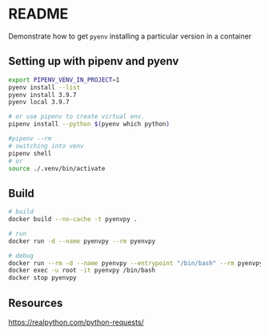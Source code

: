 # README

Demonstrate how to get `pyenv` installing a particular version in a container

## Setting up with pipenv and pyenv

```sh
export PIPENV_VENV_IN_PROJECT=1
pyenv install --list
pyenv install 3.9.7
pyenv local 3.9.7

# or use pipenv to create virtual env.  
pipenv install --python $(pyenv which python)        

#pipenv --rm
# switching into venv 
pipenv shell
# or
source ./.venv/bin/activate
```

## Build

```sh
# build
docker build --no-cache -t pyenvpy .

# run
docker run -d --name pyenvpy --rm pyenvpy   

# debug
docker run --rm -d --name pyenvpy --entrypoint "/bin/bash" --rm pyenvpy -c 'sleep 10000'
docker exec -u root -it pyenvpy /bin/bash   
docker stop pyenvpy   
```

## Resources 

https://realpython.com/python-requests/